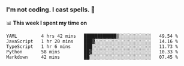 ### I'm not coding. I cast spells. 🎩

📊 **This week I spent my time on**
<!--START_SECTION:waka-->
```text
YAML         4 hrs 42 mins   ████████████▒░░░░░░░░░░░░   49.54 % 
JavaScript   1 hr 20 mins    ███▓░░░░░░░░░░░░░░░░░░░░░   14.16 % 
TypeScript   1 hr 6 mins     ███░░░░░░░░░░░░░░░░░░░░░░   11.73 % 
Python       58 mins         ██▓░░░░░░░░░░░░░░░░░░░░░░   10.33 % 
Markdown     42 mins         ██░░░░░░░░░░░░░░░░░░░░░░░   07.45 % 
```
<!--END_SECTION:waka-->

